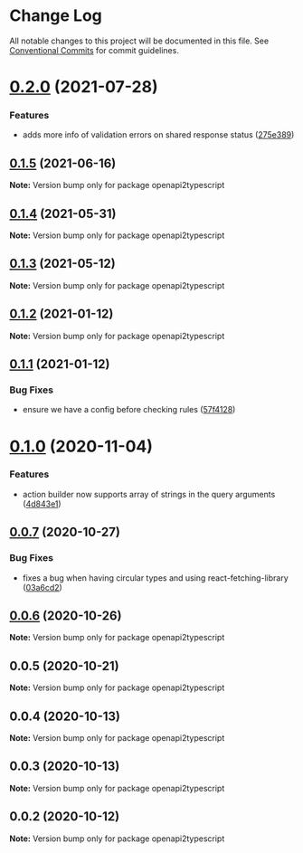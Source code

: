 # Change Log

All notable changes to this project will be documented in this file.
See [Conventional Commits](https://conventionalcommits.org) for commit guidelines.

# [0.2.0](https://github.com/RedHatInsights/insights-common-typescript/compare/openapi2typescript@0.1.5...openapi2typescript@0.2.0) (2021-07-28)


### Features

* adds more info of validation errors on shared response status ([275e389](https://github.com/RedHatInsights/insights-common-typescript/commit/275e38900a091487b79881e6a76f7e75d3b03b23))





## [0.1.5](https://github.com/RedHatInsights/insights-common-typescript/compare/openapi2typescript@0.1.4...openapi2typescript@0.1.5) (2021-06-16)

**Note:** Version bump only for package openapi2typescript





## [0.1.4](https://github.com/RedHatInsights/insights-common-typescript/compare/openapi2typescript@0.1.3...openapi2typescript@0.1.4) (2021-05-31)

**Note:** Version bump only for package openapi2typescript





## [0.1.3](https://github.com/RedHatInsights/insights-common-typescript/compare/openapi2typescript@0.1.2...openapi2typescript@0.1.3) (2021-05-12)

**Note:** Version bump only for package openapi2typescript





## [0.1.2](https://github.com/RedHatInsights/insights-common-typescript/compare/openapi2typescript@0.1.1...openapi2typescript@0.1.2) (2021-01-12)

**Note:** Version bump only for package openapi2typescript





## [0.1.1](https://github.com/RedHatInsights/insights-common-typescript/compare/openapi2typescript@0.1.0...openapi2typescript@0.1.1) (2021-01-12)


### Bug Fixes

* ensure we have a config before checking rules ([57f4128](https://github.com/RedHatInsights/insights-common-typescript/commit/57f4128cd7d4a5b4716198712796c2a1ff7f03dc))





# [0.1.0](https://github.com/RedHatInsights/insights-common-typescript/compare/openapi2typescript@0.0.7...openapi2typescript@0.1.0) (2020-11-04)


### Features

* action builder now supports array of strings in the query arguments ([4d843e1](https://github.com/RedHatInsights/insights-common-typescript/commit/4d843e1f59e7dfab45b0f7aa96fc7b4ddf229cc7))





## [0.0.7](https://github.com/RedHatInsights/insights-common-typescript/compare/openapi2typescript@0.0.6...openapi2typescript@0.0.7) (2020-10-27)


### Bug Fixes

* fixes a bug when having circular types and using react-fetching-library ([03a6cd2](https://github.com/RedHatInsights/insights-common-typescript/commit/03a6cd2ea00d7c2382fe9ca457858a8c21235fff))





## [0.0.6](https://github.com/RedHatInsights/insights-common-typescript/compare/openapi2typescript@0.0.5...openapi2typescript@0.0.6) (2020-10-26)

**Note:** Version bump only for package openapi2typescript





## 0.0.5 (2020-10-21)

**Note:** Version bump only for package openapi2typescript





## 0.0.4 (2020-10-13)

**Note:** Version bump only for package openapi2typescript





## 0.0.3 (2020-10-13)

**Note:** Version bump only for package openapi2typescript





## 0.0.2 (2020-10-12)

**Note:** Version bump only for package openapi2typescript
